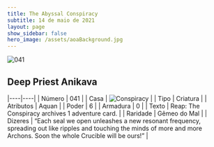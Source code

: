 ```yaml
---
title: The Abyssal Conspiracy
subtitle: 14 de maio de 2021
layout: page
show_sidebar: false
hero_image: /assets/aoaBackground.jpg
---
```


![041](https://cards-keyforge.s3.eu-north-1.amazonaws.com/media/en/tac/041.png)

## Deep Priest Anikava

|----|----|
| Número | 041 |
| Casa | ![Conspiracy](https://raw.githubusercontent.com/cardsofkeyforge/cardsofkeyforge.github.io/master/rotk/conspiracy.png "Conspiracy") |
| Tipo | Criatura |
| Atributos | Aquan |
| Poder | 6 |
| Armadura | 0 |
| Texto | Reap: The Conspiracy archives  1 adventure card. |
| Raridade | Gêmeo do Mal |
| Dizeres | “Each seal we open unleashes a new resonant frequency, spreading out like ripples and touching the minds of more and more Archons. Soon the whole Crucible will be ours!” |
